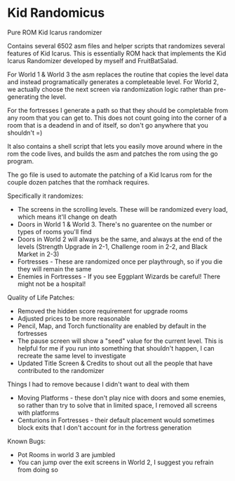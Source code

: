 # Kid Randomicus
Pure ROM Kid Icarus randomizer

Contains several 6502 asm files and helper scripts that randomizes several features of Kid Icarus.  This is essentially ROM hack that implements the Kid Icarus Randomizer developed by myself and FruitBatSalad.

For World 1 & World 3 the asm replaces the routine that copies the level data and instead programatically generates a completeable level.  For World 2, we actually choose the next screen via randomization logic rather than pre-generating the level.  

For the fortresses I generate a path so that they should be completable from any room that you can get to.  This does not count going into the corner of a room that is a deadend in and of itself, so don't go anywhere that you shouldn't =)


It also contains a shell script that lets you easily move around where in the rom the code lives, and builds the asm and patches the rom using the go program.

The go file is used to automate the patching of a Kid Icarus rom for the couple dozen patches that the romhack requires.

Specifically it randomizes:
* The screens in the scrolling levels.  These will be randomized every load, which means it'll change on death
* Doors in World 1 & World 3.  There's no guarentee on the number or types of rooms you'll find
* Doors in World 2 will always be the same, and always at the end of the levels (Strength Upgrade in 2-1, Challenge room in 2-2, and Black Market in 2-3)
* Fortresses - These are randomized once per playthrough, so if you die they will remain the same
* Enemies in Fortresses - If you see Eggplant Wizards be careful!  There might not be a hospital!

Quality of Life Patches:
* Removed the hidden score requirement for upgrade rooms
* Adjusted prices to be more reasonable
* Pencil, Map, and Torch functionality are enabled by default in the fortresses
* The pause screen will show a "seed" value for the current level.  This is helpful for me if you run into something that shouldn't happen, I can recreate the same level to investigate
* Updated Title Screen & Credits to shout out all the people that have contributed to the randomizer

Things I had to remove because I didn't want to deal with them
* Moving Platforms - these don't play nice with doors and some enemies, so rather than try to solve that in limited space, I removed all screens with platforms
* Centurions in Fortresses - their default placement would sometimes block exits that I don't account for in the fortress generation

Known Bugs:
* Pot Rooms in world 3 are jumbled
* You can jump over the exit screens in World 2, I suggest you refrain from doing so

